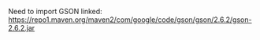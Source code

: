 Need to import GSON
linked: https://repo1.maven.org/maven2/com/google/code/gson/gson/2.6.2/gson-2.6.2.jar

